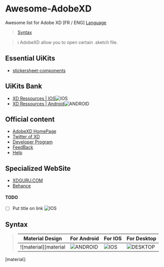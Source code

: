 # Awesome-AdobeXD
Awesome list for Adobe XD [FR / ENG] [Language](lang.md)
> [Syntax](#Syntax)

> :information_source: AdobeXD allow you to open certain .sketch file.

## Essential UiKits
<!-- > :point_right: [Essential-AdobeXD]() -->
- [stickersheet-components](https://material.io/archive/guidelines/assets/0B_ZRHsOKAKxXdmFkS3ZYSWphMkk/stickersheet-components.xd)

## UiKits Bank

- [XD Ressources | IOS](https://xdresources.co/tag/ios)![IOS][IOS]
- [XD Ressources | Android](https://xdresources.co/tag/android)![ANDROID][ANDROID]

## Official content
- [AdobeXD HomePage](https://www.adobe.com/products/xd.html)
- [Twitter of XD](https://twitter.com/adobexd)
- [Developer Program](https://www.adobe.io/apis/creativecloud/xd.html)
- [FeedBack](https://adobexd.uservoice.com/)
- [Help](https://helpx.adobe.com/support/xd.html)

## Specialized WebSite
- [XDGURU.COM](https://xdguru.com)
- [Behance](https://behance.com)

<!-- ## Essential-AdobeXD -->

#### TODO 
- [ ] Put title on link ![IOS][IOS]

## Syntax
>|Material Design|For Android | For IOS | For Desktop|
>|-|---|-|-|
>|![material][material|![ANDROID][ANDROID] | ![IOS][IOS] | ![DESKTOP][DESKTOP]|

[IOS]: https://github.com/MattixNow/Awesome-AdobeXD/
[ANDROID]: https://github.com/MattixNow/Awesome-AdobeXD/
[DESKTOP]: https://github.com/MattixNow/Awesome-AdobeXD/
[material]:
